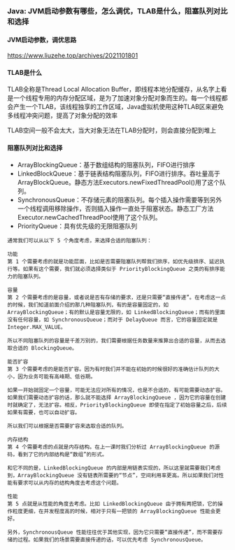 ### Java: JVM启动参数有哪些，怎么调优，TLAB是什么，阻塞队列对比和选择

#### JVM启动参数，调优思路

https://www.liuzehe.top/archives/2021101801

#### TLAB是什么

TLAB全称是Thread Local Allocation Buffer，即线程本地分配缓存，从名字上看是一个线程专用的内存分配区域，是为了加速对象分配对象而生的。每一个线程都会产生一个TLAB，该线程独享的工作区域，Java虚拟机使用这种TLAB区来避免多线程冲突问题，提高了对象分配的效率

TLAB空间一般不会太大，当大对象无法在TLAB分配时，则会直接分配到堆上

#### 阻塞队列对比和选择

- ArrayBlockingQueue：基于数组结构的阻塞队列，FIFO进行排序
- LinkedBlockQueue：基于链表结构阻塞队列，FIFO进行排序。吞吐量高于ArrayBlockQueue。静态方法Executors.newFixedThreadPool()用了这个队列。
- SynchronousQueue：不存储元素的阻塞队列。每个插入操作需要等到另外一个线程调用移除操作，否则插入操作一直处于阻塞状态。静态工厂方法Executor.newCachedThreadPool使用了这个队列。
- PriorityQueue：具有优先级的无限阻塞队列

```
通常我们可以从以下 5 个角度考虑，来选择合适的阻塞队列：

功能
第 1 个需要考虑的就是功能层面，比如是否需要阻塞队列帮我们排序，如优先级排序、延迟执行等。如果有这个需要，我们就必须选择类似于 PriorityBlockingQueue 之类的有排序能力的阻塞队列。

容量
第 2 个需要考虑的是容量，或者说是否有存储的要求，还是只需要“直接传递”。在考虑这一点的时候，我们知道前面介绍的那几种阻塞队列，有的是容量固定的，如 ArrayBlockingQueue；有的默认是容量无限的，如 LinkedBlockingQueue；而有的里面没有任何容量，如 SynchronousQueue；而对于 DelayQueue 而言，它的容量固定就是 Integer.MAX_VALUE。

所以不同阻塞队列的容量是千差万别的，我们需要根据任务数量来推算出合适的容量，从而去选取合适的 BlockingQueue。

能否扩容
第 3 个需要考虑的是能否扩容。因为有时我们并不能在初始的时候很好的准确估计队列的大小，因为业务可能有高峰期、低谷期。

如果一开始就固定一个容量，可能无法应对所有的情况，也是不合适的，有可能需要动态扩容。如果我们需要动态扩容的话，那么就不能选择 ArrayBlockingQueue ，因为它的容量在创建时就确定了，无法扩容。相反，PriorityBlockingQueue 即使在指定了初始容量之后，后续如果有需要，也可以自动扩容。

所以我们可以根据是否需要扩容来选取合适的队列。

内存结构
第 4 个需要考虑的点就是内存结构。在上一课时我们分析过 ArrayBlockingQueue 的源码，看到了它的内部结构是“数组”的形式。

和它不同的是，LinkedBlockingQueue 的内部是用链表实现的，所以这里就需要我们考虑到，ArrayBlockingQueue 没有链表所需要的“节点”，空间利用率更高。所以如果我们对性能有要求可以从内存的结构角度去考虑这个问题。

性能
第 5 点就是从性能的角度去考虑。比如 LinkedBlockingQueue 由于拥有两把锁，它的操作粒度更细，在并发程度高的时候，相对于只有一把锁的 ArrayBlockingQueue 性能会更好。

另外，SynchronousQueue 性能往往优于其他实现，因为它只需要“直接传递”，而不需要存储的过程。如果我们的场景需要直接传递的话，可以优先考虑 SynchronousQueue。
```

